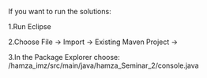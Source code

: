 If you want to run the solutions:


1.Run Eclipse


2.Choose File -> Import -> Existing Maven Project ->


3.In the Package Explorer choose:
/hamza_imz/src/main/java/hamza_Seminar_2/console.java